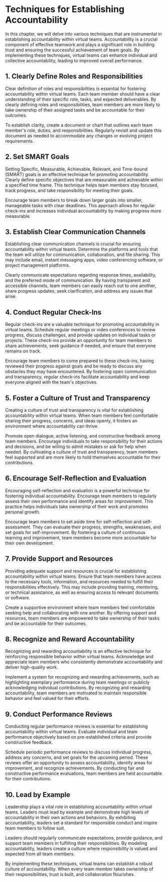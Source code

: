 # Techniques for Establishing Accountability

In this chapter, we will delve into various techniques that are instrumental in establishing accountability within virtual teams. Accountability is a crucial component of effective teamwork and plays a significant role in building trust and ensuring the successful achievement of team goals. By implementing these techniques, virtual teams can enhance individual and collective accountability, leading to improved overall performance.

## 1\. Clearly Define Roles and Responsibilities

Clear definition of roles and responsibilities is essential for fostering accountability within virtual teams. Each team member should have a clear understanding of their specific role, tasks, and expected deliverables. By clearly defining roles and responsibilities, team members are more likely to take ownership of their assigned tasks and be accountable for their outcomes.

To establish clarity, create a document or chart that outlines each team member's role, duties, and responsibilities. Regularly revisit and update this document as needed to accommodate any changes or evolving project requirements.

## 2\. Set SMART Goals

Setting Specific, Measurable, Achievable, Relevant, and Time-bound (SMART) goals is an effective technique for promoting accountability. Clearly define specific objectives that are measurable and achievable within a specified time frame. This technique helps team members stay focused, track progress, and take responsibility for meeting their goals.

Encourage team members to break down larger goals into smaller, manageable tasks with clear deadlines. This approach allows for regular check-ins and increases individual accountability by making progress more measurable.

## 3\. Establish Clear Communication Channels

Establishing clear communication channels is crucial for ensuring accountability within virtual teams. Determine the platforms and tools that the team will utilize for communication, collaboration, and file sharing. This may include email, instant messaging apps, video conferencing software, or project management platforms.

Clearly communicate expectations regarding response times, availability, and the preferred mode of communication. By having transparent and accessible channels, team members can easily reach out to one another, share progress updates, seek clarification, and address any issues that arise.

## 4\. Conduct Regular Check-Ins

Regular check-ins are a valuable technique for promoting accountability in virtual teams. Schedule regular meetings or video conferences to review progress, discuss challenges, and provide updates on individual tasks or projects. These check-ins provide an opportunity for team members to share achievements, seek guidance if needed, and ensure that everyone remains on track.

Encourage team members to come prepared to these check-ins, having reviewed their progress against goals and be ready to discuss any obstacles they may have encountered. By fostering open communication and transparency, regular check-ins facilitate accountability and keep everyone aligned with the team's objectives.

## 5\. Foster a Culture of Trust and Transparency

Creating a culture of trust and transparency is vital for establishing accountability within virtual teams. When team members feel comfortable sharing their progress, concerns, and ideas openly, it fosters an environment where accountability can thrive.

Promote open dialogue, active listening, and constructive feedback among team members. Encourage individuals to take responsibility for their actions and decisions, and be willing to admit mistakes or ask for help when needed. By cultivating a culture of trust and transparency, team members feel supported and are more likely to hold themselves accountable for their contributions.

## 6\. Encourage Self-Reflection and Evaluation

Encouraging self-reflection and evaluation is a powerful technique for fostering individual accountability. Encourage team members to regularly assess their own performance and identify areas for improvement. This practice helps individuals take ownership of their work and promotes personal growth.

Encourage team members to set aside time for self-reflection and self-assessment. They can evaluate their progress, strengths, weaknesses, and set goals for self-improvement. By fostering a culture of continuous learning and improvement, team members become more accountable for their own development.

## 7\. Provide Support and Resources

Providing adequate support and resources is crucial for establishing accountability within virtual teams. Ensure that team members have access to the necessary tools, information, and resources needed to fulfill their responsibilities effectively. This may include providing training, mentoring, or technical assistance, as well as ensuring access to relevant documents or software.

Create a supportive environment where team members feel comfortable seeking help and collaborating with one another. By offering support and resources, team members are empowered to take ownership of their tasks and be accountable for their outcomes.

## 8\. Recognize and Reward Accountability

Recognizing and rewarding accountability is an effective technique for reinforcing responsible behavior within virtual teams. Acknowledge and appreciate team members who consistently demonstrate accountability and deliver high-quality work.

Implement a system for recognizing and rewarding achievements, such as highlighting exemplary performance during team meetings or publicly acknowledging individual contributions. By recognizing and rewarding accountability, team members are motivated to maintain responsible behavior and feel valued for their efforts.

## 9\. Conduct Performance Reviews

Conducting regular performance reviews is essential for establishing accountability within virtual teams. Evaluate individual and team performance objectively based on pre-established criteria and provide constructive feedback.

Schedule periodic performance reviews to discuss individual progress, address any concerns, and set goals for the upcoming period. These reviews offer an opportunity to assess accountability, identify areas for improvement, and recognize achievements. By conducting fair and constructive performance evaluations, team members are held accountable for their contributions.

## 10\. Lead by Example

Leadership plays a vital role in establishing accountability within virtual teams. Leaders must lead by example and demonstrate high levels of accountability in their own actions and behaviors. By exhibiting accountability, leaders set a standard for responsible conduct and inspire team members to follow suit.

Leaders should regularly communicate expectations, provide guidance, and support team members in fulfilling their responsibilities. By modeling accountability, leaders create a culture where responsibility is valued and expected from all team members.

By implementing these techniques, virtual teams can establish a robust culture of accountability. When every team member takes ownership of their responsibilities, trust is built, and collaboration flourishes.
